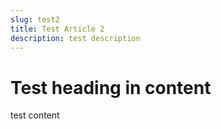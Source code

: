 ```yaml
---
slug: test2
title: Test Article 2
description: test description
---
```


# Test heading in content

test content
